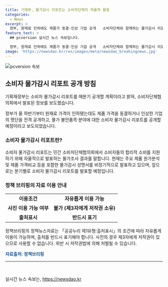 ```yaml
---
title: 기재부, 물가감시 리포트는 소비자단체의 자율적 활동
categories:
  - News
excerpt: >
  정부, 원재료 인하에도 제품가 동결·인상 기업 공개   소비자단체와 함께하는 물가감시 리포트 발표   정책브리핑의 물가정책뉴스, 출처표시 조건으로 자유롭게 이용 가능   소비자단체협의회가 분기별 소비자 물가감시 리포트 발표 계획   기재부 물가정책과에서 자세한 내용 문의 가능 (044-215-2770)
feature_text: >
  ## pcversion 실시간 뉴스 속보입니다.

  정부, 원재료 인하에도 제품가 동결·인상 기업 공개   소비자단체와 함께하는 물가감시 리포트 발표   정책브리핑의 물가정책뉴스, 출처표시 조건으로 자유롭게 이용 가능   소비자단체협의회가 분기별 소비자 물가감시 리포트 발표 계획   기재부 물가정책과에서 자세한 내용 문의 가능 (044-215-2770)
image: 'https://newsdao.kr/res/images/meta/newsdao_breakingnews.jpg'
---
```


<p><img src="https://newsdao.kr/res/images/meta/newsdao_breakingnews.jpg" alt="pcversion 속보" /></p>

<h2 data-ke-size="size26">소비자 물가감시 리포트 공개 방침</h2>

<p>기획재정부는 소비자 물가감시 리포트를 매분기 공개할 계획이라고 밝혀, 소비자단체협의회에서 발표된 정보를 보도했습니다.</p>

<p data-ke-size="size16">정부가 올 하반기부터 원재료 가격이 인하됐는데도 제품 가격을 동결하거나 인상한 기업의 명단을 전격 공개하고, 물가 불안품목·분야에 대한 소비자 물가감시 리포트를 공개할 예정이라고 보도되었습니다.</p>

<h3>소비자 물가감시 리포트란?</h3>

<p data-ke-size="size16">소비자 물가감시 리포트는 민간 소비자단체협의회에서 소비자들의 합리적 소비를 지원하기 위해 자율적으로 발표하는 물가조사 결과를 말합니다. 현재는 주요 제품 원가분석 및 제품 가격비교 등을 포함한 물가감시 성명서를 비정기적으로 발표하고 있으며, 앞으로는 분기별로 소비자 물가감시 리포트를 발표할 예정입니다.</p>

<h3>정책 브리핑의 자료 이용 안내</h3>

<table>
  <tr>
    <td style="text-align: center; height: 17px;"><b>이용조건</b></td>
    <td style="text-align: center; height: 17px;"><b>자유롭게 이용 가능</b></td>
  </tr>
  <tr>
    <td style="text-align: center; height: 17px;"><b>사진 이용 가능 여부</b></td>
    <td style="text-align: center; height: 17px;"><b>불가 (제3자에게 저작권 소유)</b></td>
  </tr>
  <tr>
    <td style="text-align: center; height: 17px;"><b>출처표시</b></td>
    <td style="text-align: center; height: 17px;"><b>반드시 표기</b></td>
  </tr>
</table>

<p data-ke-size="size16">정책브리핑의 정책뉴스자료는 「공공누리 제1유형:출처표시」의 조건에 따라 자유롭게 이용이 가능하며, 출처를 반드시 표기해야 합니다. 사진의 경우 제3자에게 저작권이 있으므로 사용할 수 없습니다. 위반 시 저작권법에 의해 처벌될 수 있습니다.</p>

<p data-ke-size="size16"><b><span style="color: #1a5490;">자료출처: 정책브리핑 </span></b></p>

<hr>

<p data-ke-size="size16">&nbsp;</p>
실시간 뉴스 속보는, <a href="https://newsdao.kr" rel="dofollow">https://newsdao.kr</a>


